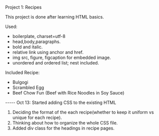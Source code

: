 Project 1: Recipes

This project is done after learning HTML basics.

Used:
- boilerplate, charset=utf-8
- head,body,paragraphs.
- bold and italic.
- relative link using anchor and href.
- img src, figure, figcaption for embedded image.
- unordered and ordered list; nest included.

Included Recipe:
- Bulgogi
- Scrambled Egg
- Beef Chow Fun (Beef with Rice Noodles in Soy Sauce)


----- Oct 13: Started adding CSS to the existing HTML 
1. Deciding the format of the each recipe(whether to keep it uniform vs unique for each recipe).
2. Thinking about how to organize the whole CSS file.
3. Added div class for the headings in recipe pages.